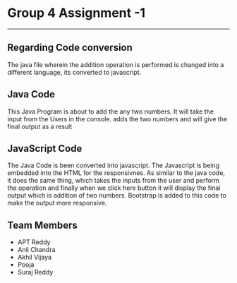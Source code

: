 Group 4 Assignment -1 
===================
----------

Regarding Code conversion
-------------
The java file wherein the addition operation is performed is changed into a different language, its converted to javascript.

Java Code 
-------------
This Java Program is about to add the any two numbers. It will take the input from the Users in the console. adds the two numbers and will give the final output as a result

JavaScript Code
-------------
 The Java Code is been converted into javascript. The Javascript is being embedded into the HTML for the responsivnes. As similar to the java code, it does the same thing, which takes the inputs from the user and perform the operation and finally when we click here button it will display the final output which is addition of two numbers.
 Bootstrap is added to this code to make the output more responsive. 
 

Team Members 
-------------
 - APT Reddy
 - Anil Chandra
 - Akhil Vijaya
 - Pooja
 - Suraj Reddy





































































































































































































































































































































































































































































